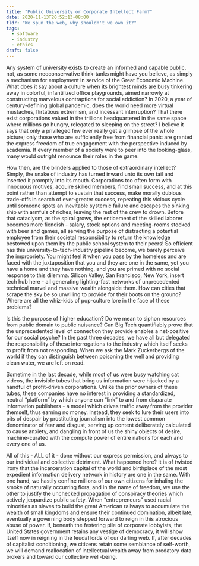 ```yaml
---
title: "Public University or Corporate Intellect Farm?"
date: 2020-11-13T20:52:13-08:00
tldr: "We spun the web, why shouldn't we own it?"
tags: 
  - software
  - industry
  - ethics
draft: false
---
```


Any system of university exists to create an informed and capable public, not, as
some neoconservative think-tanks might have you believe, as simply a
mechanism for employment in service of the Great Economic Machine.
What does it say about a culture when its brightest minds are busy
tinkering away in colorful, infantilized office playgrounds, aimed
narrowly at constructing marvelous contraptions for social addiction?
In 2020, a year of century-defining global pandemic, does the world
need more virtual mustaches, flirtatious extremism, and incessant
interruption? That there exist corporations valued in the trillions
headquartered in the same space where millions go hungry,
relegated to sleeping on the street? I believe it says that only a
privileged few ever really get a glimpse of the whole picture; only
those who are sufficiently free from financial panic are granted the
express freedom of true engagement with the perspective induced by
academia. If every member of a society were to peer into the
looking-glass, many would outright renounce their roles in the game. 

How then, are the blinders applied to those of extraordinary intellect? Simply, the
snake of industry has turned inward unto its own tail and inserted it
promptly into its mouth. Corporations too often form with innocuous
motives, acquire skilled members, find small success, and at this
point rather than attempt to sustain that success, make morally
dubious trade-offs in search of ever-greater success, repeating this
vicious cycle until someone spots an inevitable systemic failure and
escapes the sinking ship with armfuls of riches, leaving the rest of
the crew to drown. Before that cataclysm, as the spiral grows, the
enticement of the skilled laborer becomes more fiendish - salary,
stock options and meeting-rooms stocked with beer and games, all
serving the purpose of distracting a potential employee from their
societal responsibility to return the knowledge bestowed upon them by
the public school system to their peers! So efficient has this
university-to-tech-industry pipeline become, we barely perceive the
impropriety. You might feel it when you pass by the homeless and are
faced with the juxtaposition that you and they are one in the same,
yet you have a home and they have nothing, and you are primed
with no social response to this dilemma. Silicon Valley, San
Francisco, New York, insert tech hub here - all generating
lighting-fast networks of unprecedented technical marvel and massive
wealth alongside them. How can cities that scrape the sky be
so unwilling to provide for their boots on the ground? Where are all
the whiz-kids of pop-culture lore in the face of these problems?

Is this the purpose of higher education? Do we mean to siphon resources from public
domain to public nuisance? Can Big Tech quantifiably prove that the
unprecedented level of connection they provide enables a net-positive
for our social psyche? In the past three decades, we have all but
delegated the responsibility of these interrogations to the industry
which itself seeks to profit from not responding. When we ask the
Mark Zuckerbergs of the world if they can distinguish between
poisoning the well and providing clean water, we are left on read. 

Sometime in the last decade, while most of us were busy watching cat videos, the invisible
tubes that bring us information were hijacked by a handful of
profit-driven corporations. Unlike the prior owners of these tubes,
these companies have no interest in providing a standardized, neutral
“platform” by which anyone can “link” to and from disparate
information publishers - a model which drives traffic away from the
provider themself, thus earning no money. Instead, they seek to lure
their users into pits of despair by prostituting journalism into the
lowest common denominator of fear and disgust, serving up content
deliberately calculated to cause anxiety, and dangling in front of us
the shiny objects of desire, machine-curated with the compute power
of entire nations for each and every one of us.

All of this - ALL of it - done without our express permission, and always to our
individual and collective detriment. What happened here? It is of
twisted irony that the incarceration capital of the world and
birthplace of the most expedient information delivery network in
history are one in the same. With one hand, we hastily confine
millions of our own citizens for inhaling the smoke of naturally
occurring flora, and in the name of freedom, we use the other to
justify the unchecked propagation of conspiracy theories which
actively jeopardize public safety. When “entrepreneurs” used
racial minorities as slaves to build the great American railways to
accumulate the wealth of small kingdoms and ensure their continued
domination, albeit late, eventually a governing body stepped
forward to reign in this atrocious abuse of power. If, beneath the
festering pile of corporate lobbyists, the United States government
retains any vestige of democracy, it will show itself now in reigning
in the feudal lords of our darling web. If, after decades of
capitalist conditioning, we citizens retain some semblance of
self-worth, we will demand reallocation of intellectual wealth away
from predatory data brokers and toward our collective well-being.
